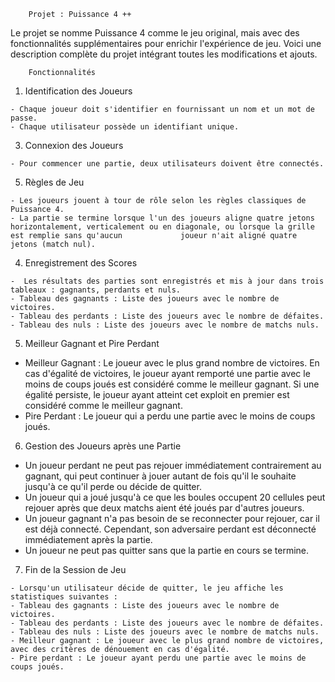         Projet : Puissance 4 ++
        
Le projet se nomme Puissance 4 comme le jeu original, mais avec des fonctionnalités supplémentaires pour enrichir l'expérience de jeu. Voici une description complète du projet intégrant toutes les modifications et ajouts.

        Fonctionnalités
        
  1) Identification des Joueurs
     
    - Chaque joueur doit s'identifier en fournissant un nom et un mot de passe.
    - Chaque utilisateur possède un identifiant unique.
     
  3) Connexion des Joueurs
     
    - Pour commencer une partie, deux utilisateurs doivent être connectés.
     
  5) Règles de Jeu
     
    - Les joueurs jouent à tour de rôle selon les règles classiques de Puissance 4.
    - La partie se termine lorsque l'un des joueurs aligne quatre jetons horizontalement, verticalement ou en diagonale, ou lorsque la grille est remplie sans qu'aucun             joueur n'ait aligné quatre jetons (match nul).
     
  4. Enregistrement des Scores
     
    -  Les résultats des parties sont enregistrés et mis à jour dans trois tableaux : gagnants, perdants et nuls.
    - Tableau des gagnants : Liste des joueurs avec le nombre de victoires.
    - Tableau des perdants : Liste des joueurs avec le nombre de défaites.
    - Tableau des nuls : Liste des joueurs avec le nombre de matchs nuls.
     
  5) Meilleur Gagnant et Pire Perdant
     
  - Meilleur Gagnant : Le joueur avec le plus grand nombre de victoires. En cas d'égalité de victoires, le joueur ayant remporté une partie avec le moins de coups joués est      considéré comme le meilleur gagnant. Si une égalité persiste, le joueur ayant atteint cet exploit en premier est considéré comme le meilleur gagnant.
  - Pire Perdant : Le joueur qui a perdu une partie avec le moins de coups joués.

  6) Gestion des Joueurs après une Partie

  - Un joueur perdant ne peut pas rejouer immédiatement contrairement au gagnant, qui peut continuer à jouer autant de fois qu'il le souhaite jusqu'à  ce qu'il perde ou          décide de quitter.
  - Un joueur qui a joué jusqu'à ce que les boules occupent 20 cellules peut rejouer après que deux matchs aient été joués par d'autres joueurs.
  - Un joueur gagnant n'a pas besoin de se reconnecter pour rejouer, car il est déjà connecté. Cependant, son adversaire perdant est déconnecté immédiatement après la partie.
  - Un joueur ne peut pas quitter sans que la partie en cours se termine.

  7) Fin de la Session de Jeu
     
    - Lorsqu'un utilisateur décide de quitter, le jeu affiche les statistiques suivantes :
    - Tableau des gagnants : Liste des joueurs avec le nombre de victoires.
    - Tableau des perdants : Liste des joueurs avec le nombre de défaites.
    - Tableau des nuls : Liste des joueurs avec le nombre de matchs nuls.
    - Meilleur gagnant : Le joueur avec le plus grand nombre de victoires, avec des critères de dénouement en cas d'égalité.
    - Pire perdant : Le joueur ayant perdu une partie avec le moins de coups joués.
